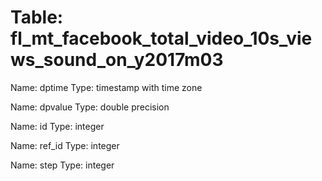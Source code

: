 Table: fl_mt_facebook_total_video_10s_views_sound_on_y2017m03
=============================================================

Name: dptime
Type: timestamp with time zone

Name: dpvalue
Type: double precision

Name: id
Type: integer

Name: ref_id
Type: integer

Name: step
Type: integer

